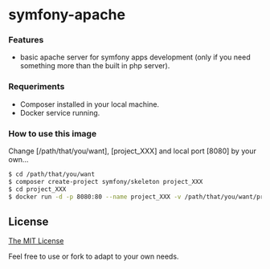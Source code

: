 # symfony-apache

### Features

-  basic apache server for symfony apps development (only if you need something more than the built in php server).

### Requeriments

- Composer installed in your local machine.
- Docker service running.

### How to use this image

Change [/path/that/you/want], [project_XXX] and local port [8080] by your own...

```bash
$ cd /path/that/you/want
$ composer create-project symfony/skeleton project_XXX
$ cd project_XXX
$ docker run -d -p 8080:80 --name project_XXX -v /path/that/you/want/project_XXX:/var/www/html boulder80/symfony-apache
```

## License

[The MIT License](http://opensource.org/licenses/MIT)

Feel free to use or fork to adapt to your own needs.